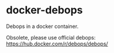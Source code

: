 # docker-debops
Debops in a docker container.

Obsolete, please use official debops: https://hub.docker.com/r/debops/debops/

